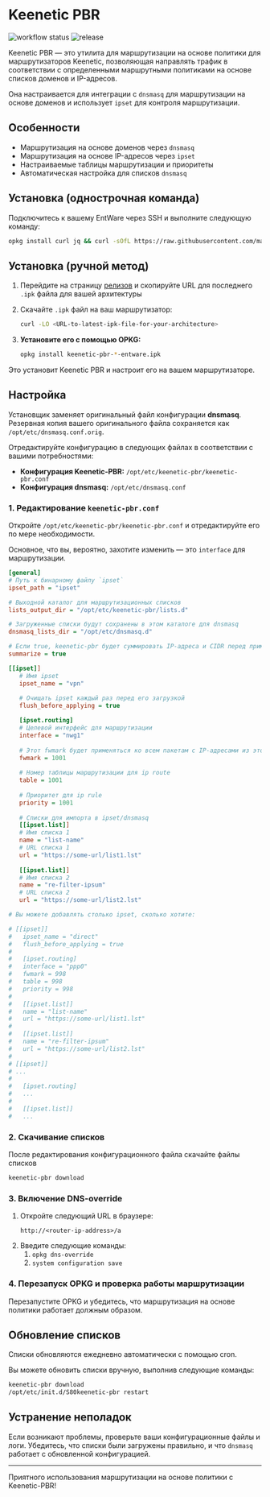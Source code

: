 # Keenetic PBR

![workflow status](https://img.shields.io/github/actions/workflow/status/maksimkurb/keenetic-pbr/.github%2Fworkflows%2Fbuild-ci.yml?branch=main)
![release](https://img.shields.io/github/v/release/maksimkurb/keenetic-pbr)

Keenetic PBR — это утилита для маршрутизации на основе политики для маршрутизаторов Keenetic, позволяющая направлять трафик в соответствии с
определенными маршрутными политиками на основе списков доменов и IP-адресов.

Она настраивается для интеграции с `dnsmasq` для
маршрутизации на основе доменов и использует `ipset` для контроля маршрутизации.

## Особенности

- Маршрутизация на основе доменов через `dnsmasq`
- Маршрутизация на основе IP-адресов через `ipset`
- Настраиваемые таблицы маршрутизации и приоритеты
- Автоматическая настройка для списков `dnsmasq`

## Установка (однострочная команда)

Подключитесь к вашему EntWare через SSH и выполните следующую команду:

```bash
opkg install curl jq && curl -sOfL https://raw.githubusercontent.com/maksimkurb/keenetic-pbr/refs/heads/main/install.sh && sh install
```

## Установка (ручной метод)

1. Перейдите на страницу [релизов](https://github.com/maksimkurb/keenetic-pbr/releases) и скопируйте URL для последнего `.ipk` файла
   для вашей архитектуры

2. Скачайте `.ipk` файл на ваш маршрутизатор:
   ```bash
   curl -LO <URL-to-latest-ipk-file-for-your-architecture>
   ```

3. **Установите его с помощью OPKG:**

   ```bash
   opkg install keenetic-pbr-*-entware.ipk
   ```

Это установит Keenetic PBR и настроит его на вашем маршрутизаторе.

## Настройка

Установщик заменяет оригинальный файл конфигурации **dnsmasq**.
Резервная копия вашего оригинального файла сохраняется как `/opt/etc/dnsmasq.conf.orig`.

Отредактируйте конфигурацию в следующих файлах в соответствии с вашими потребностями:

- **Конфигурация Keenetic-PBR:** `/opt/etc/keenetic-pbr/keenetic-pbr.conf`
- **Конфигурация dnsmasq:** `/opt/etc/dnsmasq.conf`

### 1. Редактирование `keenetic-pbr.conf`

Откройте `/opt/etc/keenetic-pbr/keenetic-pbr.conf` и отредактируйте его по мере необходимости.

Основное, что вы, вероятно, захотите изменить — это `interface` для маршрутизации.

```ini
[general]
# Путь к бинарному файлу `ipset`
ipset_path = "ipset"

# Выходной каталог для маршрутизационных списков
lists_output_dir = "/opt/etc/keenetic-pbr/lists.d"

# Загруженные списки будут сохранены в этом каталоге для dnsmasq
dnsmasq_lists_dir = "/opt/etc/dnsmasq.d"

# Если true, keenetic-pbr будет суммировать IP-адреса и CIDR перед применением к ipset
summarize = true

[[ipset]]
   # Имя ipset
   ipset_name = "vpn"
   
   # Очищать ipset каждый раз перед его загрузкой
   flush_before_applying = true

   [ipset.routing]
   # Целевой интерфейс для маршрутизации
   interface = "nwg1"
   
   # Этот fwmark будет применяться ко всем пакетам с IP-адресами из этого ipset
   fwmark = 1001
   
   # Номер таблицы маршрутизации для ip route
   table = 1001
   
   # Приоритет для ip rule
   priority = 1001
   
   # Списки для импорта в ipset/dnsmasq
   [[ipset.list]]
   # Имя списка 1
   name = "list-name"
   # URL списка 1
   url = "https://some-url/list1.lst"
   
   [[ipset.list]]
   # Имя списка 2
   name = "re-filter-ipsum"
   # URL списка 2
   url = "https://some-url/list2.lst"

# Вы можете добавлять столько ipset, сколько хотите:

# [[ipset]]
#   ipset_name = "direct"
#   flush_before_applying = true
#
#   [ipset.routing]
#   interface = "ppp0"
#   fwmark = 998
#   table = 998
#   priority = 998
#   
#   [[ipset.list]]
#   name = "list-name"
#   url = "https://some-url/list1.lst"
#
#   [[ipset.list]]
#   name = "re-filter-ipsum"
#   url = "https://some-url/list2.lst"
#
# [[ipset]]
# ...
#
#   [ipset.routing]
#   ...
#  
#   [[ipset.list]]
#   ...
```

### 2. Скачивание списков

После редактирования конфигурационного файла скачайте файлы списков

```bash
keenetic-pbr download
```

### 3. Включение DNS-override

1. Откройте следующий URL в браузере:
   ```
   http://<router-ip-address>/a
   ```
2. Введите следующие команды:
   1. `opkg dns-override`
   2. `system configuration save`

### 4. Перезапуск OPKG и проверка работы маршрутизации

Перезапустите OPKG и убедитесь, что маршрутизация на основе политики работает должным образом.

## Обновление списков
Списки обновляются ежедневно автоматически с помощью cron.

Вы можете обновить списки вручную, выполнив следующие команды:

```bash
keenetic-pbr download
/opt/etc/init.d/S80keenetic-pbr restart
```

## Устранение неполадок

Если возникают проблемы, проверьте ваши конфигурационные файлы и логи.
Убедитесь, что списки были загружены правильно, и что `dnsmasq` работает с обновленной конфигурацией.

---

Приятного использования маршрутизации на основе политики с Keenetic-PBR!